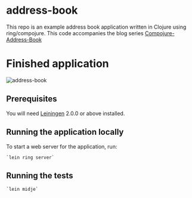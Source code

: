 # address-book

This repo is an example address book application written in Clojure using
ring/compojure. This code accompanies the blog series [Compojure-Address-Book](http://www.jarrodctaylor.com/posts/Compojure-Address-Book-Part-1/)

# Finished application

![address-book](https://cloud.githubusercontent.com/assets/4416952/5063661/e2eff476-6db4-11e4-88fa-814d2eec5106.gif)

## Prerequisites

You will need [Leiningen][] 2.0.0 or above installed.

[leiningen]: https://github.com/technomancy/leiningen

## Running the application locally

To start a web server for the application, run:

    `lein ring server`

## Running the tests

    `lein midje`
